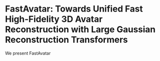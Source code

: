 # FastAvatar: Towards Unified Fast High-Fidelity 3D Avatar Reconstruction with Large Gaussian Reconstruction Transformers

We present FastAvatar